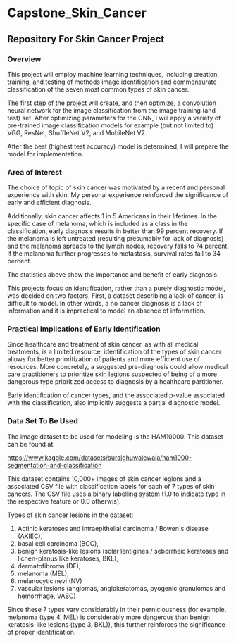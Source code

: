 # Capstone_Skin_Cancer
## Repository For Skin Cancer Project

### Overview
This project will employ machine learning techniques, including creation, training, and testing of methods image identification and commensurate classification of the seven most common types of skin cancer.  

The first step of the project will create, and then optimize, a convolution neural network for the image classification from the image training (and test) set.  After optimizing parameters for the CNN, I will apply a variety of pre-trained image classification models for example (but not limited to) VGG, ResNet, ShuffleNet V2, and MobileNet V2.

After the best (highest test accuracy) model is determined, I will prepare the model for implementation.

### Area of Interest
The choice of topic of skin cancer was motivated by a recent and personal experience with skin.  My personal experience reinforced the significance of early and efficient diagnosis.

Additionally, skin cancer affects 1 in 5 Americans in their lifetimes.  In the specific case of melanoma, which is included as a class in the classification, early diagnosis results in better than 99 percent recovery.  If the melanoma is left untreated (resulting presumably for lack of diagnosis) and the melanoma spreads to the lymph nodes, recovery falls to 74 percent.  If the melanoma further progresses to metastasis, survival rates fall to 34 percent.

The statistics above show the importance and benefit of early diagnosis.

This projects focus on identification, rather than a purely diagnostic model, was decided on two factors.  First, a dataset describing a lack of cancer, is difficult to model.  In other words, a no cancer diagnosis is a lack of information and it is impractical to model an absence of information.

### Practical Implications of Early Identification

Since healthcare and treatment of skin cancer, as with all medical treatments, is a limited resource, identification of the types of skin cancer allows for better prioritization of patients and more efficient use of resources.  More concretely, a suggested pre-diagnosis could allow medical care practitioners to prioritize skin legions suspected of being of a more dangerous type prioritized access to diagnosis by a healthcare partitioner.


Early identification of cancer types, and the associated p-value associated with the classification, also implicitly suggests a partial diagnostic model.

### Data Set To Be Used

The image dataset to be used for modeling is the HAM10000.  This dataset can be found at:

https://www.kaggle.com/datasets/surajghuwalewala/ham1000-segmentation-and-classification

This dataset contains 10,000+ images of skin cancer legions and a associated CSV file with classification labels for each of 7 types of skin cancers.  The CSV file uses a binary labelling system (1.0 to indicate type in the respective feature or 0.0 otherwis). 

Types of skin cancer lesions in the dataset:

1. Actinic keratoses and intraepithelial carcinoma / Bowen's disease (AKIEC),
2. basal cell carcinoma (BCC),
3. benign keratosis-like lesions (solar lentigines / seborrheic keratoses and lichen-planus like keratoses, BKL),
4. dermatofibroma (DF),
5. melanoma (MEL),
6. melanocytic nevi (NV)
7. vascular lesions (angiomas, angiokeratomas, pyogenic granulomas and hemorrhage, VASC)

Since these 7 types vary considerably in their perniciousness (for example, melanoma (type 4, MEL) is considerably more dangerous than benign keratosis-like lesions (type 3, BKL)), this further reinforces the significance of proper identification.











